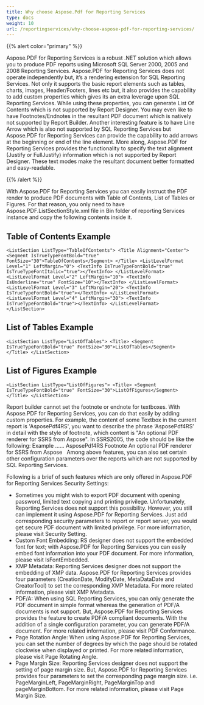 ```yaml
---
title: Why choose Aspose.Pdf for Reporting Services
type: docs
weight: 10
url: /reportingservices/why-choose-aspose-pdf-for-reporting-services/
---
```


{{% alert color="primary" %}}

Aspose.PDF for Reporting Services is a robust .NET solution which allows you to produce PDF reports using Microsoft SQL Server 2000, 2005 and 2008 Reporting Services. Aspose.PDF for Reporting Services does not operate independently but, it’s a rendering extension for SQL Reporting Services. Not only it supports the basic report elements such as tables, charts, images, Header/Footers, lines etc but, it also provides the capability to add custom properties which gives its an extra leverage upon SQL Reporting Services. While using these properties, you can generate List Of Contents which is not supported by Report Designer. You may even like to have Footnotes/Endnotes in the resultant PDF document which is natively not supported by Report Builder. Another interesting feature is to have Line Arrow which is also not supported by SQL Reporting Services but Aspose.PDF for Reporting Services can provide the capability to add arrows at the beginning or end of the line element. More along, Aspose.PDF for Reporting Services provides the functionality to specify the text alignment (Justify or FullJustify) information which is not supported by Report Designer. These text modes make the resultant document better formatted and easy-readable.

{{% /alert %}}

With Aspose.PDF for Reporting Services you can easily instruct the PDF render to produce PDF documents with Table of Contents, List of Tables or Figures. For that reason, you only need to have Aspose.PDF.ListSectionStyle.xml file in Bin folder of reporting Services instance and copy the following contents inside it.

## **Table of Contents Example**

```
<ListSection ListType="TableOfContents"> <Title Alignment="Center"> <Segment IsTrueTypeFontBold="true" FontSize="30">TableOfContents</Segment> </Title> <ListLevelFormat Level="1" LeftMargin="0"> <TextInfo IsTrueTypeFontBold="true" IsTrueTypeFontItalic="true"></TextInfo> </ListLevelFormat> <ListLevelFormat Level="2" LeftMargin="10"> <TextInfo IsUnderline="true" FontSize="10"></TextInfo> </ListLevelFormat> <ListLevelFormat Level="3" LeftMargin="20"> <TextInfo IsTrueTypeFontBold="true"></TextInfo> </ListLevelFormat> <ListLevelFormat Level="4" LeftMargin="30"> <TextInfo IsTrueTypeFontBold="true"></TextInfo> </ListLevelFormat> </ListSection>
```

## **List of Tables Example**
```
<ListSection ListType="ListOfTables"> <Title> <Segment IsTrueTypeFontBold="true" FontSize="30">ListOfTables</Segment> </Title> </ListSection>
```
## **List of Figures Example**
```
<ListSection ListType="ListOfFigures"> <Title> <Segment IsTrueTypeFontBold="true" FontSize="30">ListOfFigures</Segment> </Title> </ListSection>
```
 Report builder cannot set the footnote or endnote for textboxes. With Aspose.PDF for Reporting Services, you can do that easily by adding custom properties. For example, the content of some Textbox in the current report is 'AsposePdf4RS', you want to describe the phrase ‘AsposePdf4RS’ in detail with the style of footnote, which content is "An optional PDF renderer for SSRS from Aspose". In SSRS2005, the code should be like the following: Example <Textbox Name="textbox1"> ...... <Style> ...... </style> <value> AsposePdf4RS </value> <CustomProperties> <CustomProperty> <Name>Footnote</Name> <Value> An optional PDF renderer for SSRS from Aspose</Value> </CustomProperty> </CustomProperties> </Textbox>  Among above features, you can also set certain other configuration parameters over the reports which are not supported by SQL Reporting Services.

 Following is a brief of such features which are only offered in Aspose.PDF for Reporting Services Security Settings:

  * Sometimes you might wish to export PDF document with opening password, limited text copying and printing privilege. Unfortunately, Reporting Services does not support this possibility. However, you still can implement it using Aspose.PDF for Reporting Services. Just add corresponding security parameters to report or report server, you would get secure PDF document with limited privilege. For more information, please visit Security Setting.  
  * Custom Font Embedding: RS designer does not support the embedded font for text; with Aspose.PDF for Reporting Services you can easily embed font information into your PDF document. For more information, please visit IsFontEmbedded.
  * XMP Metadata: Reporting Services designer does not support the embedding of XMP data. Aspose.PDF for Reporting Services provides four parameters (CreationDate, ModifyDate, MetaDataDate and CreatorTool) to set the corresponding XMP Metadata. For more related information, please visit XMP Metadata.
  * PDF/A: When using SQL Reporting Services, you can only generate the PDF document in simple format whereas the generation of PDF/A documents is not support. But, Aspose.PDF for Reporting Services provides the feature to create PDF/A compliant documents. With the addition of a single configuration parameter, you can generate PDF/A document. For more related information, please visit PDF Conformance.
  * Page Rotation Angle: When using Aspose.PDF for Reporting Services, you can set the number of degrees by which the page should be rotated clockwise when displayed or printed. For more related information, please visit Page Rotating Angle.
  * Page Margin Size: Reporting Services designer does not support the setting of page margin size. But, Aspose.PDF for Reporting Services provides four parameters to set the corresponding page margin size. i.e. PageMarginLeft, PageMarginRight, PageMarginTop and pageMarginBottom. For more related information, please visit Page Margin Size.
